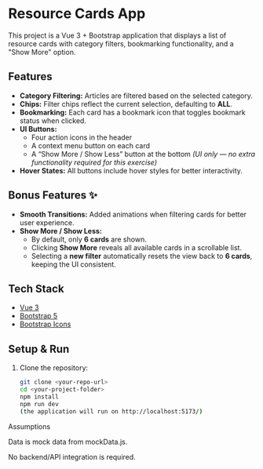 # Resource Cards App

This project is a Vue 3 + Bootstrap application that displays a list of resource cards with category filters, bookmarking functionality, and a "Show More" option.

## Features

- **Category Filtering:** Articles are filtered based on the selected category.
- **Chips:** Filter chips reflect the current selection, defaulting to **ALL**.
- **Bookmarking:** Each card has a bookmark icon that toggles bookmark status when clicked.
- **UI Buttons:**
  - Four action icons in the header
  - A context menu button on each card
  - A “Show More / Show Less” button at the bottom
  *(UI only — no extra functionality required for this exercise)*
- **Hover States:** All buttons include hover styles for better interactivity.

## Bonus Features ✨

- **Smooth Transitions:** Added animations when filtering cards for better user experience.
- **Show More / Show Less:**
  - By default, only **6 cards** are shown.
  - Clicking **Show More** reveals all available cards in a scrollable list.
  - Selecting a **new filter** automatically resets the view back to **6 cards**, keeping the UI consistent.

## Tech Stack

- [Vue 3](https://vuejs.org/)
- [Bootstrap 5](https://getbootstrap.com/)
- [Bootstrap Icons](https://icons.getbootstrap.com/)

## Setup & Run

1. Clone the repository:
   ```bash
   git clone <your-repo-url>
   cd <your-project-folder>
   npm install
   npm run dev
   (the application will run on http://localhost:5173/)


  Assumptions

Data is mock data from mockData.js.

No backend/API integration is required.
